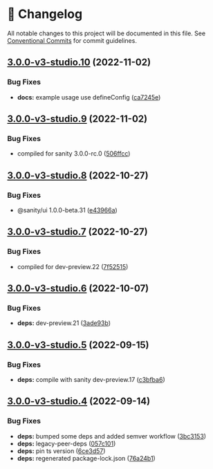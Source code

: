 <!-- markdownlint-disable --><!-- textlint-disable -->

# 📓 Changelog

All notable changes to this project will be documented in this file. See
[Conventional Commits](https://conventionalcommits.org) for commit guidelines.

## [3.0.0-v3-studio.10](https://github.com/sanity-io/color-input/compare/v3.0.0-v3-studio.9...v3.0.0-v3-studio.10) (2022-11-02)

### Bug Fixes

- **docs:** example usage use defineConfig ([ca7245e](https://github.com/sanity-io/color-input/commit/ca7245e7d75573bb9fcc3445097e3e78be79e903))

## [3.0.0-v3-studio.9](https://github.com/sanity-io/color-input/compare/v3.0.0-v3-studio.8...v3.0.0-v3-studio.9) (2022-11-02)

### Bug Fixes

- compiled for sanity 3.0.0-rc.0 ([506ffcc](https://github.com/sanity-io/color-input/commit/506ffcc668a3d3c2b9c95c2c8821839081fe992f))

## [3.0.0-v3-studio.8](https://github.com/sanity-io/color-input/compare/v3.0.0-v3-studio.7...v3.0.0-v3-studio.8) (2022-10-27)

### Bug Fixes

- @sanity/ui 1.0.0-beta.31 ([e43966a](https://github.com/sanity-io/color-input/commit/e43966acb4b050268cca6261abfb91a4e19cd791))

## [3.0.0-v3-studio.7](https://github.com/sanity-io/color-input/compare/v3.0.0-v3-studio.6...v3.0.0-v3-studio.7) (2022-10-27)

### Bug Fixes

- compiled for dev-preview.22 ([7f52515](https://github.com/sanity-io/color-input/commit/7f52515144fcf7699854b1f0a16b4b55f615afe7))

## [3.0.0-v3-studio.6](https://github.com/sanity-io/color-input/compare/v3.0.0-v3-studio.5...v3.0.0-v3-studio.6) (2022-10-07)

### Bug Fixes

- **deps:** dev-preview.21 ([3ade93b](https://github.com/sanity-io/color-input/commit/3ade93bf6b14934a762c79819ac34bcbdae8919e))

## [3.0.0-v3-studio.5](https://github.com/sanity-io/color-input/compare/v3.0.0-v3-studio.4...v3.0.0-v3-studio.5) (2022-09-15)

### Bug Fixes

- **deps:** compile with sanity dev-preview.17 ([c3bfba6](https://github.com/sanity-io/color-input/commit/c3bfba6bfb27c43bdb31fe1f299ee749f8375cc9))

## [3.0.0-v3-studio.4](https://github.com/sanity-io/color-input/compare/v3.0.0-v3-studio.3...v3.0.0-v3-studio.4) (2022-09-14)

### Bug Fixes

- **deps:** bumped some deps and added semver workflow ([3bc3153](https://github.com/sanity-io/color-input/commit/3bc315323794555961cf8506ac7dd3ce25eaa773))
- **deps:** legacy-peer-deps ([057c101](https://github.com/sanity-io/color-input/commit/057c10153ecbd8567c443c5ea12be3dadfadc1b2))
- **deps:** pin ts version ([6ce3d57](https://github.com/sanity-io/color-input/commit/6ce3d57e8ca415b06b0cc766826ec09fb7c6b40c))
- **deps:** regenerated package-lock.json ([76a24b1](https://github.com/sanity-io/color-input/commit/76a24b10189dd18885b59c30df7dca780a1e0a55))
